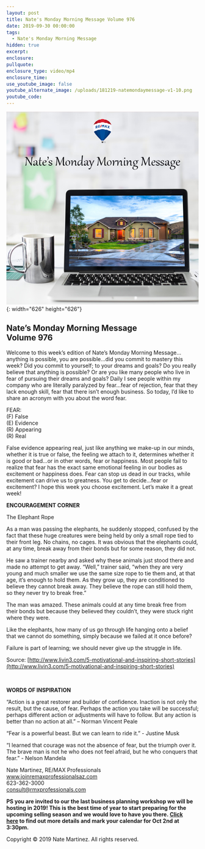 ```yaml
---
layout: post
title: Nate's Monday Morning Message Volume 976
date: 2019-09-30 00:00:00
tags:
  - Nate's Monday Morning Message
hidden: true
excerpt:
enclosure:
pullquote:
enclosure_type: video/mp4
enclosure_time:
use_youtube_image: false
youtube_alternate_image: /uploads/181219-natemondaymessage-v1-10.png
youtube_code:
---
```


![](/uploads/181219-natemondaymessage-v1-10.png){: width="626" height="626"}

## **Nate’s Monday Morning Message<br>Volume 976**

Welcome to this week’s edition of Nate’s Monday Morning Message…anything is possible, you are possible…did you commit to mastery this week? Did you commit to yourself; to your dreams and goals? Do you really believe that anything is possible? Or are you like many people who live in fear of pursuing their dreams and goals? Daily I see people within my company who are literally paralyzed by fear…fear of rejection, fear that they lack enough skill, fear that there isn’t enough business. So today, I’d like to share an acronym with you about the word fear.

FEAR:<br>(F) False<br>(E) Evidence<br>(R) Appearing<br>(R) Real

False evidence appearing real, just like anything we make-up in our minds, whether it is true or false, the feeling we attach to it, determines whether it is good or bad…or in other words, fear or happiness. Most people fail to realize that fear has the exact same emotional feeling in our bodies as excitement or happiness does. Fear can stop us dead in our tracks, while excitement can drive us to greatness. You get to decide…fear or excitement? I hope this week you choose excitement. Let’s make it a great week\!

**ENCOURAGEMENT CORNER**

The Elephant Rope

As a man was passing the elephants, he suddenly stopped, confused by the fact that these huge creatures were being held by only a small rope tied to their front leg. No chains, no cages. It was obvious that the elephants could, at any time, break away from their bonds but for some reason, they did not.

He saw a trainer nearby and asked why these animals just stood there and made no attempt to get away. “Well,” trainer said, “when they are very young and much smaller we use the same size rope to tie them and, at that age, it’s enough to hold them. As they grow up, they are conditioned to believe they cannot break away. They believe the rope can still hold them, so they never try to break free.”

The man was amazed. These animals could at any time break free from their bonds but because they believed they couldn’t, they were stuck right where they were.

Like the elephants, how many of us go through life hanging onto a belief that we cannot do something, simply because we failed at it once before?

Failure is part of learning; we should never give up the struggle in life.

Source:&nbsp;[http://www.livin3.com/5-motivational-and-inspiring-short-stories](http://www.livin3.com/5-motivational-and-inspiring-short-stories)

&nbsp;

**WORDS OF INSPIRATION**

“Action is a great restorer and builder of confidence. Inaction is not only the result, but the cause, of fear. Perhaps the action you take will be successful; perhaps different action or adjustments will have to follow. But any action is better than no action at all.” – Norman Vincent Peale

“Fear is a powerful beast. But we can learn to ride it.” - Justine Musk

“I learned that courage was not the absence of fear, but the triumph over it. The brave man is not he who does not feel afraid, but he who conquers that fear.” - Nelson Mandela

Nate Martinez, RE/MAX Professionals<br>www.joinremaxprofessionalsaz.com<br>623-362-3000<br>consult@rmxprofessionals.com

**PS you are invited to our the last business planning workshop we will be hosting in 2019\! This is the best time of year to start preparing for the upcoming selling season and we would love to have you there.&nbsp;[Click here](https://www.eventbrite.com/e/3-hour-business-planning-workshop-tickets-53697264965)&nbsp;to find out more details and mark your calendar for Oct 2nd at 3:30pm.&nbsp;**

Copyright &copy; 2019 Nate Martinez. All rights reserved.